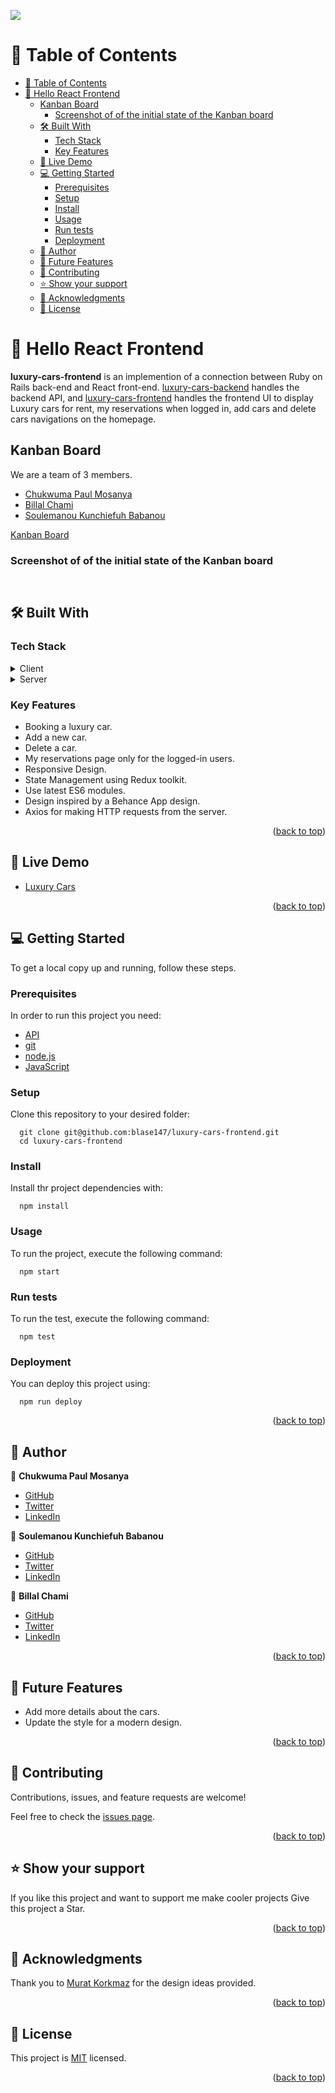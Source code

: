 ![](https://img.shields.io/badge/Microverse-blueviolet)
<a name="readme-top"></a>

# 📗 Table of Contents
- [📗 Table of Contents](#-table-of-contents)
- [📖 Hello React Frontend ](#-hello-react-frontend-)
  - [Kanban Board](#kanban-board)
    - [Screenshot of of the initial state of the Kanban board](#screenshot-of-of-the-initial-state-of-the-kanban-board)
  - [🛠 Built With ](#-built-with-)
    - [Tech Stack ](#tech-stack-)
    - [Key Features ](#key-features-)
  - [🚀 Live Demo ](#-live-demo-)
  - [💻 Getting Started ](#-getting-started-)
    - [Prerequisites](#prerequisites)
    - [Setup](#setup)
    - [Install](#install)
    - [Usage ](#usage-)
    - [Run tests](#run-tests)
    - [Deployment](#deployment)
  - [👥 Author ](#-author-)
  - [🔭 Future Features ](#-future-features-)
  - [🤝 Contributing ](#-contributing-)
  - [⭐️ Show your support ](#️-show-your-support-)
  - [🙏 Acknowledgments ](#-acknowledgments-)
  - [📝 License ](#-license-)

<!-- PROJECT DESCRIPTION -->

# 📖 Hello React Frontend <a name="about-the-project"></a>
**luxury-cars-frontend** is an implemention of a connection between Ruby on Rails back-end and React front-end. [luxury-cars-backend](https://github.com/soulemanou-software/luxury-cars-backend) handles the backend API, and [luxury-cars-frontend](https://github.com/blase147/luxury-cars-frontend) handles the frontend UI to display Luxury cars for rent, my reservations when logged in, add cars and delete cars navigations on the homepage.

## Kanban Board 

We are a team of 3 members.

- [Chukwuma Paul Mosanya](https://github.com/blase147)
- [Billal Chami](https://github.com/bill7pearl)
- [Soulemanou Kunchiefuh Babanou](https://github.com/soulemanou-software)

[Kanban Board](https://github.com/bill7pearl/luxury-cars-backend/projects/1)

### Screenshot of of the initial state of the Kanban board

![]()

![]()


## 🛠 Built With <a name="built-with"></a>

### Tech Stack <a name="tech-stack"></a>

<details>
  <summary>Client</summary>
  <ul>
    <li><a href="https://github.com/microverseinc/linters-config/tree/master/ror">Linters</a></li>
    <li><a href="https://reactjs.org/">React</a></li>
    <li><a href="https://redux.js.org/">Redux</a></li>
  </ul>
</details>
<details>
  <summary>Server</summary>
  <ul>
    <li><a href="https://rubyonrails.org/">ROR</a></li>
  </ul>
</details>

<!-- Features -->

### Key Features <a name="key-features"></a>

- Booking a luxury car.
- Add a new car.
- Delete a car.
- My reservations page only for the logged-in users.
- Responsive Design.
- State Management using Redux toolkit.
- Use latest ES6 modules.
- Design inspired by a Behance App design.
- Axios for making HTTP requests from the server.

<p align="right">(<a href="#readme-top">back to top</a>)</p>

## 🚀 Live Demo <a name="live-demo"></a>

- [Luxury Cars]()

<p align="right">(<a href="#readme-top">back to top</a>)</p>


<!-- GETTING STARTED -->

## 💻 Getting Started <a name="getting-started"></a>

To get a local copy up and running, follow these steps.
### Prerequisites

In order to run this project you need:

- [API](https://github.com/bill7pearl/luxury-cars-backend)
- [git](https://git-scm.com/)
- [node.js](https://nodejs.org/en/)
- [JavaScript](https://developer.mozilla.org/en-US/docs/Web/JavaScript)

### Setup

Clone this repository to your desired folder:

```
  git clone git@github.com:blase147/luxury-cars-frontend.git
  cd luxury-cars-frontend
```

### Install

Install thr project dependencies with:

```
  npm install
```

### Usage <a name="usage"></a>

To run the project, execute the following command:

```
  npm start
```

### Run tests

To run the test, execute the following command:

```
  npm test
```

### Deployment

You can deploy this project using:

```
  npm run deploy
```


<p align="right">(<a href="#readme-top">back to top</a>)</p>

<!-- AUTHORS -->
## 👥 Author <a name="authors"></a>

👤 **Chukwuma Paul Mosanya**

- [GitHub](https://github.com/blase147)
- [Twitter](https://twitter.com/ChukwumaMosanya)
- [LinkedIn](https://www.linkedin.com/in/chukwuma-mosanya)

👤 **Soulemanou Kunchiefuh Babanou**

- [GitHub](https://github.com/soulemanou-software)
- [Twitter](https://twitter.com/Mr_Babanou_237)
- [LinkedIn](https://www.linkedin.com/in/)

👤 **Billal Chami**

- [GitHub](https://github.com/bill7pearl)
- [Twitter](https://twitter.com/)
- [LinkedIn](https://www.linkedin.com/in/)


<p align="right">(<a href="#readme-top">back to top</a>)</p>

<!-- FUTURE FEATURES -->

## 🔭 Future Features <a name="future-features"></a>

- Add more details about the cars.
- Update the style for a modern design.

<p align="right">(<a href="#readme-top">back to top</a>)</p>

<!-- CONTRIBUTING -->

## 🤝 Contributing <a name="contributing"></a>

Contributions, issues, and feature requests are welcome!

Feel free to check the [issues page](https://github.com/blase147/luxury-cars-frontend/issues).

<p align="right">(<a href="#readme-top">back to top</a>)</p>

<!-- SUPPORT -->

## ⭐️ Show your support <a name="support"></a>

If you like this project and want to support me make cooler projects Give this project a Star.

<p align="right">(<a href="#readme-top">back to top</a>)</p>

<!-- ACKNOWLEDGEMENTS -->

## 🙏 Acknowledgments <a name="acknowledgements"></a>

Thank you to  [Murat Korkmaz](https://www.behance.net/muratk) for the design ideas provided.

<p align="right">(<a href="#readme-top">back to top</a>)</p>
<!-- LICENSE -->

## 📝 License <a name="license"></a>

This project is [MIT](./LICENSE) licensed.

<p align="right">(<a href="#readme-top">back to top</a>)</p>
